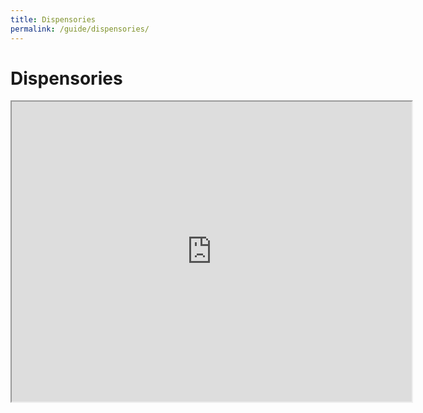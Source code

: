 ```yaml
---
title: Dispensories
permalink: /guide/dispensories/
---
```

# Dispensories

<iframe src="https://www.google.com/maps/d/u/0/embed?mid=1Ji3AY1MuR8iv3Ny7JHyM5RcZ3xxChp7y" width="640" height="480"></iframe>